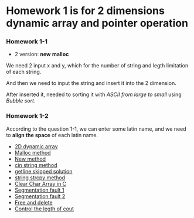 # Homework 1 is for 2 dimensions dynamic array and pointer operation

### Homework 1-1
- 2 version: **new** **malloc**

We need 2 input x and y, which for the number of string and legth limitation of each string.

And then we need to input the string and insert it into the 2 dimension.

After inserted it, needed to sorting it with *ASCII from large to small* using *Bubble sort*.

### Homework 1-2

According to the question 1-1, we can enter some latin name, and we need to **align the space** of each latin name.

- [2D dynamic array](https://stackoverflow.com/questions/936687/how-do-i-declare-a-2d-array-in-c-using-new)
- [Malloc method](https://www.geeksforgeeks.org/dynamically-allocate-2d-array-c/)
- [New method](https://www.geeksforgeeks.org/how-to-declare-a-2d-array-dynamically-in-c-using-new-operator/)
- [cin string method](https://stackoverflow.com/questions/61572940/c-beginner-stdcin-to-stdstring)
- [getline skipped solution](https://stackoverflow.com/questions/42818899/detecting-enter-key-in-c)
- [string strcpy method](https://stackoverflow.com/questions/13294067/how-to-convert-string-to-char-array-in-c)
- [Clear Char Array in C](https://www.delftstack.com/howto/c/clear-array-in-c/)
- [Segmentation fault 1](https://blog.csdn.net/Genaral_/article/details/124078032)
- [Segmentation fault 2](https://blog.51cto.com/u_15072908/4283378)
- [Free and delete](https://stackoverflow.com/questions/38136086/how-do-you-free-a-2d-mallocd-array-in-c)
- [Control the legth of cout](https://stackoverflow.com/questions/25918057/how-to-set-a-fixed-width-with-cout)
